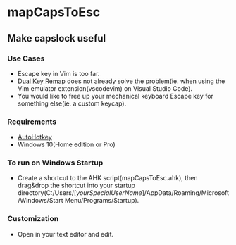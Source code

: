 # mapCapsToEsc

## Make capslock useful

### Use Cases

- Escape key in Vim is too far.
- [Dual Key Remap](https://github.com/ililim/dual-key-remap) does not already solve the problem(ie. when using the Vim emulator extension(vscodevim) on Visual Studio Code).
- You would like to free up your mechanical keyboard Escape key for something else(ie. a custom keycap).

### Requirements

- [AutoHotkey](https://github.com/Lexikos/AutoHotkey_L)
- Windows 10(Home edition or Pro)

### To run on Windows Startup

- Create a shortcut to the AHK script(mapCapsToEsc.ahk), then drag&drop the shortcut into your startup directory(C:/Users/[*yourSpecialUserName*]/AppData/Roaming/Microsoft/Windows/Start Menu/Programs/Startup).

### Customization

- Open in your text editor and edit.
